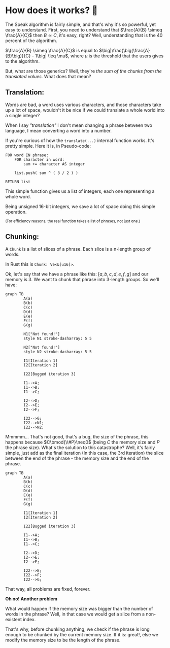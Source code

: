 # How does it works? 🤔

The Speak algorithm is fairly simple, and that's why it's so powerful, yet easy to understand.
First, you need to understand that $\frac{A}{B} \simeq \frac{A}{C}$ then $B \simeq C$, it's easy, right? Well, understanding that is the 40 percent of the algorithm.

$\frac{A}{B} \simeq \frac{A}{C}$ is equal to $\big|\frac{\big(\frac{A}{B}\big)}{C} - 1\big| \leq \mu$, where $\mu$ is the threshold that the users gives to the algorithm.

But, what are those generics? Well, they're *the sum of the chunks from the translated values.* What does that mean?

## Translation:

Words are bad, a word uses various characters, and those characters take up a lot of space, wouldn't it be nice if we could translate a whole world into a single integer?

When I say *"translation"* I don't mean changing a phrase between two language, I mean converting a word into a number.

If you're curious of how the `translate(...)` internal function works. It's pretty simple. Here it is, in Pseudo-code:

```pseudo-code
FOR word IN phrase:
	FOR character in word:
		sum += character AS integer

	list.push( sum ^ ( 3 / 2 ) )

RETURN list
```

This simple function gives us a list of integers, each one representing a whole word.

Being unsigned 16-bit integers, we save a lot of space doing this simple operation.

<small>(For efficiency reasons, the real function takes a list of phrases, not just one.)</small>

## Chunking:

A `Chunk` is a list of slices of a phrase. Each slice is a n-length group of words.

In Rust this is `Chunk: Ve<&[u16]>`.

Ok, let's say that we have a phrase like this: $[a, b, c, d, e, f, g]$ and our memory is 3. We want to chunk that phrase into 3-length groups. So we'll have:

```mermaid
graph TB
		A(a)
		B(b)
		C(c)
		D(d)
		E(e)
		F(f)
		G(g)

		N1["Not found!"]
		style N1 stroke-dasharray: 5 5

		N2["Not found!"]
		style N2 stroke-dasharray: 5 5

		I1[Iteration 1]
		I2[Iteration 2]

		I22[Bugged iteration 3]

		I1-->A;
		I1-->B;
		I1-->C;

		I2-->D;
		I2-->E;
		I2-->F;

		I22-->G;
		I22-->N1;
		I22-->N2;
```

Mmmmm... That's not good, that's a bug, the size of the phrase, this happens because $C\bmod{\\#P}\neq0$ (being $C$ the memory size and $P$ the phrase size). What's the solution to this catastrophe? Well, it's fairly simple, just add as the final iteration (In this case, the 3rd iteration) the slice between the end of the phrase - the memory size and the end of the phrase.

```mermaid
graph TB
		A(a)
		B(b)
		C(c)
		D(d)
		E(e)
		F(f)
		G(g)

		I1[Iteration 1]
		I2[Iteration 2]

		I22[Bugged iteration 3]

		I1-->A;
		I1-->B;
		I1-->C;

		I2-->D;
		I2-->E;
		I2-->F;

		I22-->E;
		I22-->F;
		I22-->G;
```

That way, all problems are fixed, forever.

**Oh no! Another problem**

What would happen if the memory size was bigger than the number of words in the phrase? Well, in that case we would get a slice from a non-existent index.

That's why, before chunking anything, we check if the phrase is long enough to be chunked by the current memory size. If it is: great!, else we modify the memory size to be the length of the phrase.

